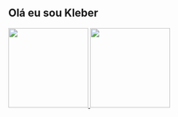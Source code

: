 ## Olá eu sou Kleber

<div>
  <a href="https://github.com/kleberzito">
  <img height="160em" src="https://github-readme-stats.vercel.app/api?username=kleberzito&show_icons=true&theme=dracula&include_all_commits=true&count_private=true"/>
  <img height="160em" src="https://github-readme-stats.vercel.app/api/top-langs/?username=kleberzito&layout=compact&langs_count=7&theme=dark"/>
</div>
